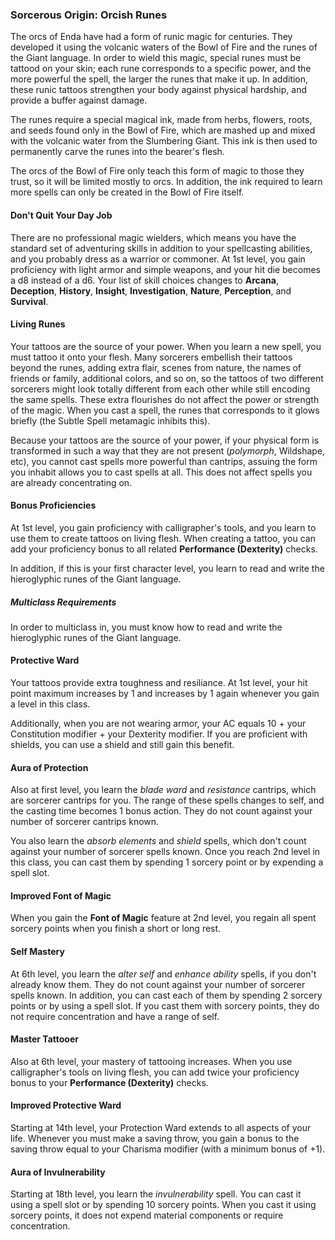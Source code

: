 <style>
  .phb{ background : white;}
  .phb img{ display : none;}
  .phb hr+blockquote{background : white;}
</style>

### Sorcerous Origin: Orcish Runes

<!--
Homebrewery links
- Share: http://homebrewery.naturalcrit.com/share/B1BdlK9rlX
- Edit: http://homebrewery.naturalcrit.com/edit/H1IOet9rx7
-->

The orcs of Enda have had a form of runic magic for centuries.  They developed it using the volcanic waters of the Bowl of Fire and the runes of the Giant language.  In order to wield this magic, special runes must be tattood on your skin; each rune corresponds to a specific power, and the more powerful the spell, the larger the runes that make it up. In addition, these runic tattoos strengthen your body against physical hardship, and provide a buffer against damage.

The runes require a special magical ink, made from herbs, flowers, roots, and seeds found only in the Bowl of Fire, which are mashed up and mixed with the volcanic water from the Slumbering Giant.  This ink is then used to permanently carve the runes into the bearer's flesh.  

The orcs of the Bowl of Fire only teach this form of magic to those they trust, so it will be limited mostly to orcs.  In addition, the ink required to learn more spells can only be created in the Bowl of Fire itself.

#### Don't Quit Your Day Job

There are no professional magic wielders, which means you have the standard set of adventuring skills in addition to your spellcasting abilities, and you probably dress as a warrior or commoner.  At 1st level, you gain proficiency with light armor and simple weapons, and your hit die becomes a d8 instead of a d6.  Your list of skill choices changes to **Arcana**, **Deception**, **History**, **Insight**, **Investigation**, **Nature**, **Perception**, and **Survival**.

#### Living Runes

Your tattoos are the source of your power.  When you learn a new spell, you must tattoo it onto your flesh.  Many sorcerers embellish their tattoos beyond the runes, adding extra flair, scenes from nature, the names of friends or family, additional colors, and so on, so the tattoos of two different sorcerers might look totally different from each other while still encoding the same spells.  These extra flourishes do not affect the power or strength of the magic.  When you cast a spell, the runes that corresponds to it glows briefly (the Subtle Spell metamagic inhibits this).

Because your tattoos are the source of your power, if your physical form is transformed in such a way that they are not present (*polymorph*, Wildshape, etc), you cannot cast spells more powerful than cantrips, assuing the form you inhabit allows you to cast spells at all. This does not affect spells you are already concentrating on.

#### Bonus Proficiencies

At 1st level, you gain proficiency with calligrapher's tools, and you learn to use them to create tattoos on living flesh.  When creating a tattoo, you can add your proficiency bonus to all related **Performance (Dexterity)** checks.

In addition, if this is your first character level, you learn to read and write the hieroglyphic runes of the Giant language.

##### Multiclass Requirements

In order to multiclass in, you must know how to read and write the hieroglyphic runes of the Giant language.

#### Protective Ward

Your tattoos provide extra toughness and resiliance. At 1st level, your hit point maximum increases by 1 and increases by 1 again whenever you gain a level in this class.

Additionally, when you are not wearing armor, your AC equals 10 + your Constitution modifier + your Dexterity modifier. If you are proficient with shields, you can use a shield and still gain this benefit.

#### Aura of Protection

Also at first level, you learn the *blade ward* and *resistance* cantrips, which are sorcerer cantrips for you. The range of these spells changes to self, and the casting time becomes 1 bonus action. They do not count against your number of sorcerer cantrips known.

You also learn the *absorb elements* and *shield* spells, which don't count against your number of sorcerer spells known. Once you reach 2nd level in this class, you can cast them by spending 1 sorcery point or by expending a spell slot.

#### Improved Font of Magic

When you gain the **Font of Magic** feature at 2nd level, you regain all spent sorcery points when you finish a short or long rest.


#### Self Mastery

At 6th level, you learn the *alter self* and *enhance ability* spells, if you don't already know them. They do not count against your number of sorcerer spells known. In addition, you can cast each of them by spending 2 sorcery points or by using a spell slot. If you cast them with sorcery points, they do not require concentration and have a range of self.

#### Master Tattooer

Also at 6th level, your mastery of tattooing increases.  When you use calligrapher's tools on living flesh, you can add twice your proficiency bonus to your **Performance (Dexterity)** checks.

#### Improved Protective Ward

Starting at 14th level, your Protection Ward extends to all aspects of your life.  Whenever you must make a saving throw, you gain a bonus to the saving throw equal to your Charisma modifier (with a minimum bonus of +1).

#### Aura of Invulnerability

Starting at 18th level, you learn the *invulnerability* spell.  You can cast it using a spell slot or by spending 10 sorcery points. When you cast it using sorcery points, it does not expend material components or require concentration.





